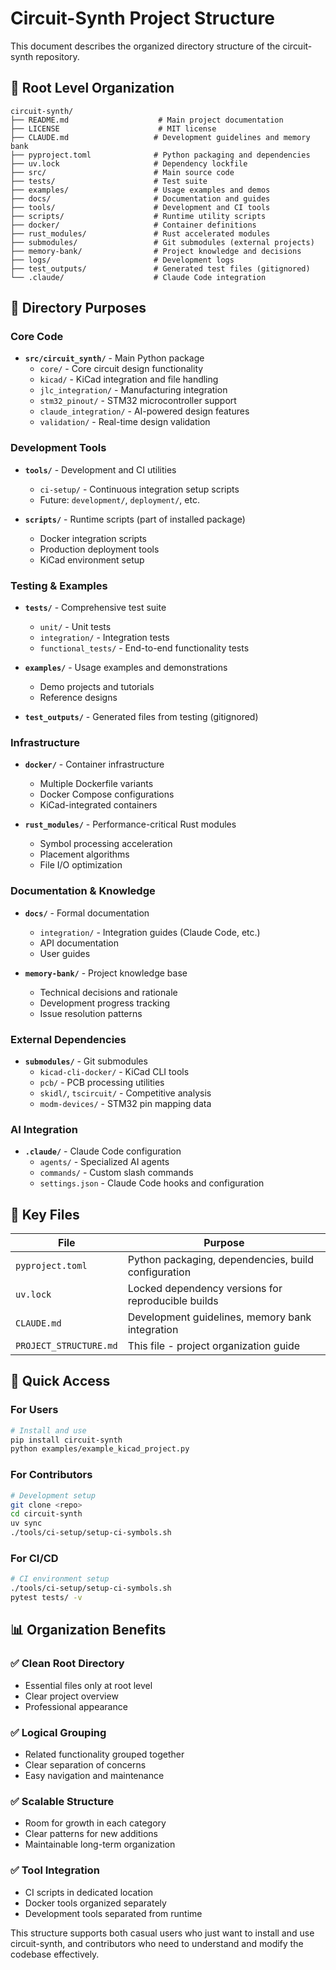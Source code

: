 # Circuit-Synth Project Structure

This document describes the organized directory structure of the circuit-synth repository.

## 📁 Root Level Organization

```
circuit-synth/
├── README.md                    # Main project documentation
├── LICENSE                      # MIT license
├── CLAUDE.md                   # Development guidelines and memory bank
├── pyproject.toml              # Python packaging and dependencies
├── uv.lock                     # Dependency lockfile
├── src/                        # Main source code
├── tests/                      # Test suite
├── examples/                   # Usage examples and demos
├── docs/                       # Documentation and guides
├── tools/                      # Development and CI tools
├── scripts/                    # Runtime utility scripts
├── docker/                     # Container definitions
├── rust_modules/               # Rust accelerated modules
├── submodules/                 # Git submodules (external projects)
├── memory-bank/                # Project knowledge and decisions
├── logs/                       # Development logs
├── test_outputs/               # Generated test files (gitignored)
└── .claude/                    # Claude Code integration
```

## 🎯 Directory Purposes

### Core Code
- **`src/circuit_synth/`** - Main Python package
  - `core/` - Core circuit design functionality
  - `kicad/` - KiCad integration and file handling
  - `jlc_integration/` - Manufacturing integration
  - `stm32_pinout/` - STM32 microcontroller support
  - `claude_integration/` - AI-powered design features
  - `validation/` - Real-time design validation

### Development Tools
- **`tools/`** - Development and CI utilities
  - `ci-setup/` - Continuous integration setup scripts
  - Future: `development/`, `deployment/`, etc.

- **`scripts/`** - Runtime scripts (part of installed package)
  - Docker integration scripts
  - Production deployment tools
  - KiCad environment setup

### Testing & Examples
- **`tests/`** - Comprehensive test suite
  - `unit/` - Unit tests
  - `integration/` - Integration tests
  - `functional_tests/` - End-to-end functionality tests

- **`examples/`** - Usage examples and demonstrations
  - Demo projects and tutorials
  - Reference designs

- **`test_outputs/`** - Generated files from testing (gitignored)

### Infrastructure
- **`docker/`** - Container infrastructure
  - Multiple Dockerfile variants
  - Docker Compose configurations
  - KiCad-integrated containers

- **`rust_modules/`** - Performance-critical Rust modules
  - Symbol processing acceleration
  - Placement algorithms
  - File I/O optimization

### Documentation & Knowledge
- **`docs/`** - Formal documentation
  - `integration/` - Integration guides (Claude Code, etc.)
  - API documentation
  - User guides

- **`memory-bank/`** - Project knowledge base
  - Technical decisions and rationale
  - Development progress tracking
  - Issue resolution patterns

### External Dependencies
- **`submodules/`** - Git submodules
  - `kicad-cli-docker/` - KiCad CLI tools
  - `pcb/` - PCB processing utilities
  - `skidl/`, `tscircuit/` - Competitive analysis
  - `modm-devices/` - STM32 pin mapping data

### AI Integration
- **`.claude/`** - Claude Code configuration
  - `agents/` - Specialized AI agents
  - `commands/` - Custom slash commands
  - `settings.json` - Claude Code hooks and configuration

## 🔧 Key Files

| File | Purpose |
|------|---------|
| `pyproject.toml` | Python packaging, dependencies, build configuration |
| `uv.lock` | Locked dependency versions for reproducible builds |
| `CLAUDE.md` | Development guidelines, memory bank integration |
| `PROJECT_STRUCTURE.md` | This file - project organization guide |

## 🚀 Quick Access

### For Users
```bash
# Install and use
pip install circuit-synth
python examples/example_kicad_project.py
```

### For Contributors
```bash
# Development setup
git clone <repo>
cd circuit-synth
uv sync
./tools/ci-setup/setup-ci-symbols.sh
```

### For CI/CD
```bash
# CI environment setup
./tools/ci-setup/setup-ci-symbols.sh
pytest tests/ -v
```

## 📊 Organization Benefits

### ✅ Clean Root Directory
- Essential files only at root level
- Clear project overview
- Professional appearance

### ✅ Logical Grouping
- Related functionality grouped together
- Clear separation of concerns
- Easy navigation and maintenance

### ✅ Scalable Structure
- Room for growth in each category
- Clear patterns for new additions
- Maintainable long-term organization

### ✅ Tool Integration
- CI scripts in dedicated location
- Docker tools organized separately
- Development tools separated from runtime

This structure supports both casual users who just want to install and use circuit-synth, and contributors who need to understand and modify the codebase effectively.